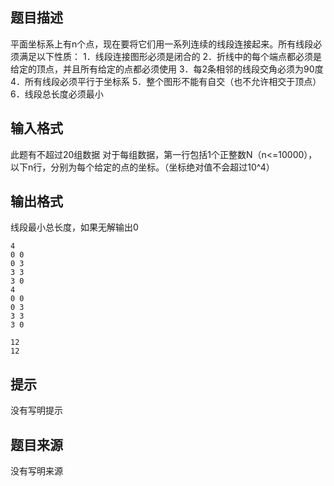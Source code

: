 


## 题目描述
平面坐标系上有n个点，现在要将它们用一系列连续的线段连接起来。所有线段必须满足以下性质： 1．线段连接图形必须是闭合的 2．折线中的每个端点都必须是给定的顶点，并且所有给定的点都必须使用 3．每2条相邻的线段交角必须为90度 4．所有线段必须平行于坐标系 5．整个图形不能有自交（也不允许相交于顶点） 6．线段总长度必须最小
## 输入格式
此题有不超过20组数据 对于每组数据，第一行包括1个正整数N（n<=10000），以下n行，分别为每个给定的点的坐标。（坐标绝对值不会超过10^4）
## 输出格式
线段最小总长度，如果无解输出0

```input1
4
0 0
0 3
3 3
3 0
4
0 0
0 3
3 3
3 0

```
```output1
12
12
```

## 提示
没有写明提示
## 题目来源
没有写明来源


